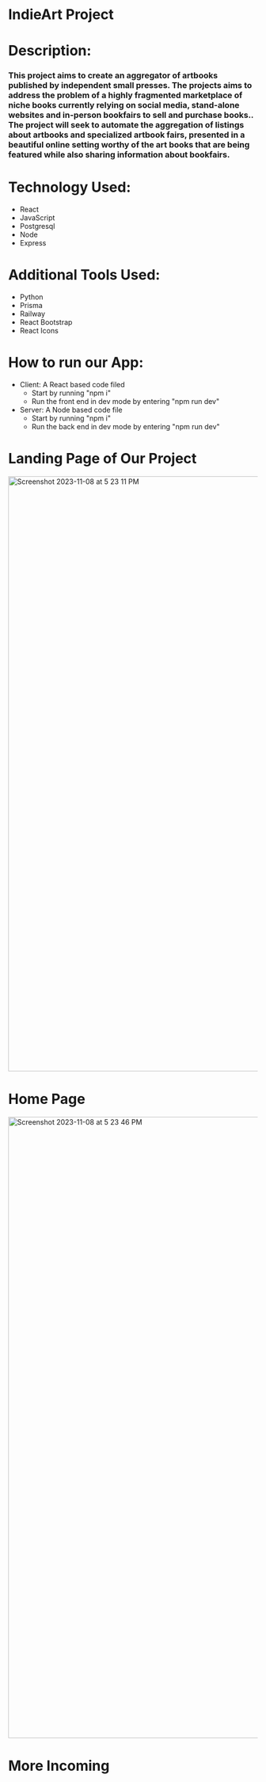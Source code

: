 # IndieArt Project 

# Description: 

### This project aims to create an aggregator of artbooks published by independent small presses. The projects aims to address the problem of a highly fragmented marketplace of niche books currently relying on social media, stand-alone websites and in-person bookfairs to sell and purchase books.. The project will seek to automate the aggregation of listings about artbooks and specialized artbook fairs, presented in a beautiful online setting worthy of the art books that are being featured while also sharing information about bookfairs. 

# Technology Used: 
- React
- JavaScript
- Postgresql
- Node
- Express

# Additional Tools Used:
- Python
- Prisma
- Railway
- React Bootstrap
- React Icons

# How to run our App:
- Client: A React based code filed
  - Start by running "npm i"
  - Run the front end in dev mode by entering "npm run dev"
- Server: A Node based code file
  - Start by running "npm i"
  - Run the back end in dev mode by entering "npm run dev"

# Landing Page of Our Project
<img width="1202" alt="Screenshot 2023-11-08 at 5 23 11 PM" src="https://github.com/YuZW42/indie-read/assets/88296782/af82f4f4-e8ca-48df-a0dd-0d90f65a744b">

# Home Page
<img width="1255" alt="Screenshot 2023-11-08 at 5 23 46 PM" src="https://github.com/YuZW42/indie-read/assets/88296782/82beca41-0452-48d8-99a0-94c5a9537a68">

# More Incoming
